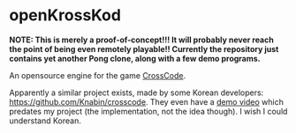 # openKrossKod

**NOTE: This is merely a proof-of-concept!!! It will probably never reach the point of being even remotely playable!! Currently the repository just contains yet another Pong clone, along with a few demo programs.**

An opensource engine for the game [CrossCode](http://cross-code.com/en/home).

Apparently a similar project exists, made by some Korean developers: <https://github.com/Knabin/crosscode>. They even have a [demo video](https://www.youtube.com/watch?v=QMneIMFBW64) which predates my project (the implementation, not the idea though). I wish I could understand Korean.
